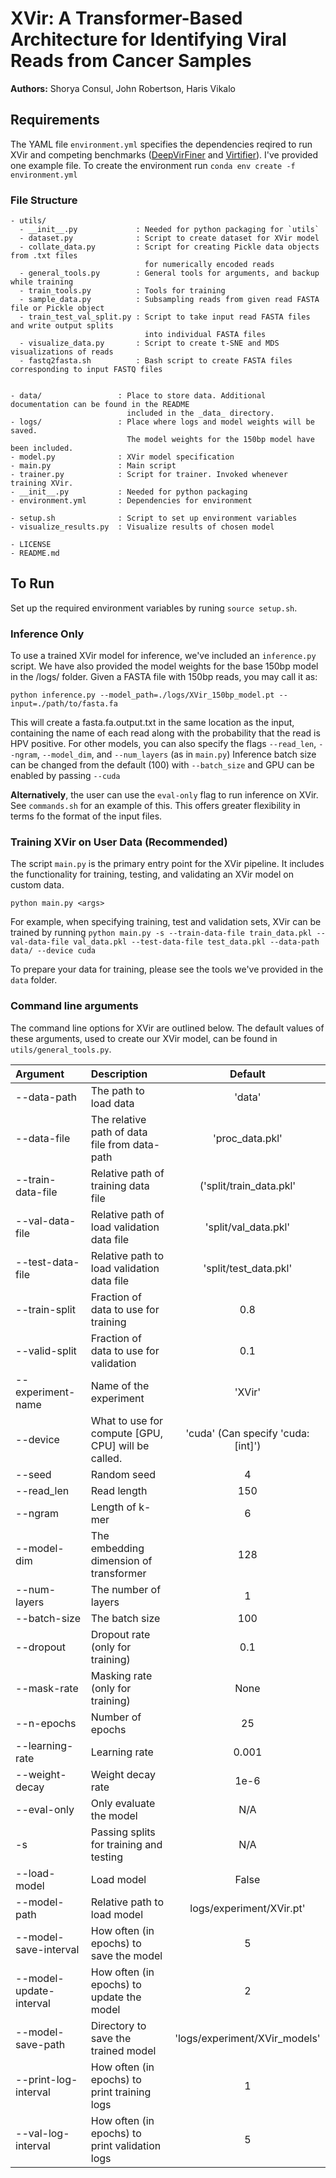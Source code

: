 # XVir: A Transformer-Based Architecture for Identifying Viral Reads from Cancer Samples
**Authors:** Shorya Consul, John Robertson, Haris Vikalo

## Requirements

The YAML file `environment.yml` specifies the dependencies reqired to run XVir and competing benchmarks ([DeepVirFiner](https://github.com/jessieren/DeepVirFinder) and [Virtifier](https://github.com/crazyinter/Seq2Vec)). I've provided one example file. To create the environment run `conda env create -f environment.yml`

### File Structure
```
- utils/
  - __init__.py             : Needed for python packaging for `utils`
  - dataset.py              : Script to create dataset for XVir model
  - collate_data.py         : Script for creating Pickle data objects from .txt files
                              for numerically encoded reads
  - general_tools.py        : General tools for arguments, and backup while training
  - train_tools.py          : Tools for training
  - sample_data.py          : Subsampling reads from given read FASTA file or Pickle object
  - train_test_val_split.py : Script to take input read FASTA files and write output splits
                              into individual FASTA files
  - visualize_data.py       : Script to create t-SNE and MDS visualizations of reads
  - fastq2fasta.sh          : Bash script to create FASTA files corresponding to input FASTQ files
  

- data/                 : Place to store data. Additional documentation can be found in the README
                          included in the _data_ directory.
- logs/                 : Place where logs and model weights will be saved. 
                          The model weights for the 150bp model have been included. 
- model.py              : XVir model specification
- main.py               : Main script
- trainer.py            : Script for trainer. Invoked whenever training XVir.
- __init__.py           : Needed for python packaging
- environment.yml       : Dependencies for environment

- setup.sh              : Script to set up environment variables
- visualize_results.py  : Visualize results of chosen model

- LICENSE
- README.md
```
## To Run

Set up the required environment variables by runing `source setup.sh`.

### Inference Only
To use a trained XVir model for inference, we've included an `inference.py` script.
We have also provided the model weights for the base 150bp model in the /logs/ folder. Given a FASTA file with 150bp reads, you may call it as:

`python inference.py --model_path=./logs/XVir_150bp_model.pt --input=./path/to/fasta.fa`

This will create a fasta.fa.output.txt in the same location as the input, containing the name of each read along with the probability that the read is HPV positive.
For other models, you can also specify the flags `--read_len`, `--ngram`, `--model_dim`, and `--num_layers` (as in `main.py`)
Inference batch size can be changed from the default (100) with `--batch_size` and GPU can be enabled by passing `--cuda`

**Alternatively**, the user can use the `eval-only` flag to run inference on XVir. See `commands.sh` for an example of this. This offers greater flexibility in terms fo the format of the input files.

### Training XVir on User Data (Recommended)
The script `main.py` is the primary entry point for the XVir pipeline. It includes the functionality for training, testing, and validating an XVir model on custom data.

`python main.py <args>`

For example, when specifying training, test and validation sets, XVir can be trained by running
`python main.py -s --train-data-file train_data.pkl --val-data-file val_data.pkl --test-data-file test_data.pkl --data-path data/ --device cuda`

To prepare your data for training, please see the tools we've provided in the `data` folder.

### Command line arguments
The command line options for XVir are outlined below. The default values of these arguments, used to create our XVir model, can be found in `utils/general_tools.py`.

| Argument    | Description | Default | 
| :---        |    :---------   |           :---: |
|   --data-path    |   The path to load data | 'data' |
|  --data-file  |     The relative path of data file from data-path |  'proc_data.pkl' |
|  --train-data-file   |  Relative path of training data file | ('split/train_data.pkl' |
|  --val-data-file       |    Relative path of load validation data file  | 'split/val_data.pkl' |
|  --test-data-file     |    Relative path to load validation data file   | 'split/test_data.pkl' |
|  --train-split  |  Fraction of data to use for training | 0.8  |
|--valid-split | Fraction of data to use for validation  | 0.1 |
|--experiment-name | Name of the experiment  | 'XVir' |
|--device |     What to use for compute [GPU, CPU] will be called. | 'cuda' (Can specify 'cuda:[int]')|
|--seed |    Random seed              | 4 |
|--read_len |     Read length             | 150 |
|--ngram |      Length of k-mer          | 6  |
|--model-dim |    The embedding dimension of transformer | 128 |
|--num-layers |     The number of layers  | 1 |
|--batch-size |    The batch size | 100 |
|--dropout |     Dropout rate (only for training)  | 0.1 |
|--mask-rate |     Masking rate (only for training) | None |
|--n-epochs |     Number of epochs             | 25 |
|--learning-rate | Learning rate  | 0.001 |
|--weight-decay |Weight decay rate  | 1e-6 |
|--eval-only |     Only evaluate the model    |   N/A     |
|-s |     Passing splits for training and testing    |     N/A    |
|--load-model |     Load model | False |
|--model-path |     Relative path to load model             | logs/experiment/XVir.pt' |
|--model-save-interval |     How often (in epochs) to save the model             | 5|
|--model-update-interval |     How often (in epochs) to update the model             | 2 |
|--model-save-path |     Directory to save the trained model             | 'logs/experiment/XVir_models'  |
|--print-log-interval |     How often (in epochs) to print training logs  |1 |
|--val-log-interval |    How often (in epochs) to print validation logs | 5 |

